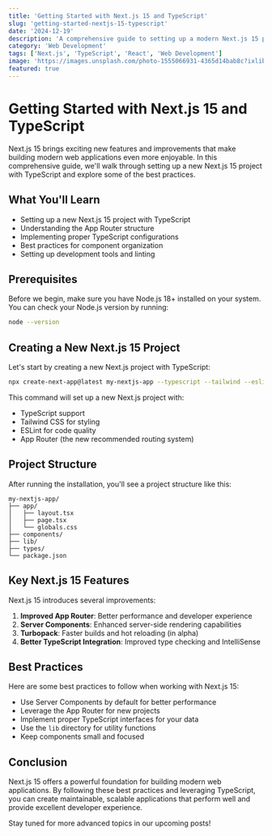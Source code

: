 ```yaml
---
title: 'Getting Started with Next.js 15 and TypeScript'
slug: 'getting-started-nextjs-15-typescript'
date: '2024-12-19'
description: 'A comprehensive guide to setting up a modern Next.js 15 project with TypeScript, covering best practices and common pitfalls.'
category: 'Web Development'
tags: ['Next.js', 'TypeScript', 'React', 'Web Development']
image: 'https://images.unsplash.com/photo-1555066931-4365d14bab8c?ixlib=rb-4.0.3&auto=format&fit=crop&w=720&q=80'
featured: true
---
```


# Getting Started with Next.js 15 and TypeScript

Next.js 15 brings exciting new features and improvements that make building modern web applications even more enjoyable. In this comprehensive guide, we'll walk through setting up a new Next.js 15 project with TypeScript and explore some of the best practices.

## What You'll Learn

- Setting up a new Next.js 15 project with TypeScript
- Understanding the App Router structure
- Implementing proper TypeScript configurations
- Best practices for component organization
- Setting up development tools and linting

## Prerequisites

Before we begin, make sure you have Node.js 18+ installed on your system. You can check your Node.js version by running:

```bash
node --version
```

## Creating a New Next.js 15 Project

Let's start by creating a new Next.js project with TypeScript:

```bash
npx create-next-app@latest my-nextjs-app --typescript --tailwind --eslint --app
```

This command will set up a new Next.js project with:
- TypeScript support
- Tailwind CSS for styling
- ESLint for code quality
- App Router (the new recommended routing system)

## Project Structure

After running the installation, you'll see a project structure like this:

```
my-nextjs-app/
├── app/
│   ├── layout.tsx
│   ├── page.tsx
│   └── globals.css
├── components/
├── lib/
├── types/
└── package.json
```

## Key Next.js 15 Features

Next.js 15 introduces several improvements:

1. **Improved App Router**: Better performance and developer experience
2. **Server Components**: Enhanced server-side rendering capabilities
3. **Turbopack**: Faster builds and hot reloading (in alpha)
4. **Better TypeScript Integration**: Improved type checking and IntelliSense

## Best Practices

Here are some best practices to follow when working with Next.js 15:

- Use Server Components by default for better performance
- Leverage the App Router for new projects
- Implement proper TypeScript interfaces for your data
- Use the `lib` directory for utility functions
- Keep components small and focused

## Conclusion

Next.js 15 offers a powerful foundation for building modern web applications. By following these best practices and leveraging TypeScript, you can create maintainable, scalable applications that perform well and provide excellent developer experience.

Stay tuned for more advanced topics in our upcoming posts!
